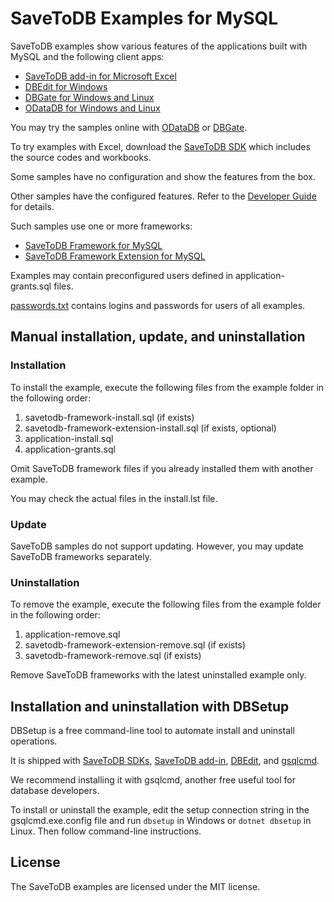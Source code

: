 # SaveToDB Examples for MySQL

SaveToDB examples show various features of the applications built with MySQL and the following client apps:

- [SaveToDB add-in for Microsoft Excel](https://www.savetodb.com/savetodb.htm)
- [DBEdit for Windows](https://www.savetodb.com/dbedit.htm)
- [DBGate for Windows and Linux](https://www.savetodb.com/dbgate.htm)
- [ODataDB for Windows and Linux](https://www.savetodb.com/odatadb.htm)

You may try the samples online with [ODataDB](https://odatadb.savetodb.com/) or [DBGate](https://dbgate.savetodb.com/).

To try examples with Excel, download the [SaveToDB SDK](https://www.savetodb.com/download-sdk.htm) which includes the source codes and workbooks.

Some samples have no configuration and show the features from the box.

Other samples have the configured features. Refer to the [Developer Guide](https://www.savetodb.com/dev-guide/getting-started.htm) for details.

Such samples use one or more frameworks:

- [SaveToDB Framework for MySQL](https://github.com/savetodb/savetodb-framework-for-mysql)
- [SaveToDB Framework Extension for MySQL](https://github.com/savetodb/savetodb-framework-extension-for-mysql)

Examples may contain preconfigured users defined in application-grants.sql files.

[passwords.txt](passwords.txt) contains logins and passwords for users of all examples.


## Manual installation, update, and uninstallation

### Installation

To install the example, execute the following files from the example folder in the following order:

1. savetodb-framework-install.sql (if exists)
2. savetodb-framework-extension-install.sql (if exists, optional)
3. application-install.sql
4. application-grants.sql

Omit SaveToDB framework files if you already installed them with another example.

You may check the actual files in the install.lst file.

### Update

SaveToDB samples do not support updating. However, you may update SaveToDB frameworks separately.

### Uninstallation

To remove the example, execute the following files from the example folder in the following order:

1. application-remove.sql
2. savetodb-framework-extension-remove.sql (if exists)
3. savetodb-framework-remove.sql (if exists)

Remove SaveToDB frameworks with the latest uninstalled example only.


## Installation and uninstallation with DBSetup

DBSetup is a free command-line tool to automate install and uninstall operations.

It is shipped with [SaveToDB SDKs](https://www.savetodb.com/download-sdk.htm), [SaveToDB add-in](https://www.savetodb.com/savetodb.htm), [DBEdit](https://www.savetodb.com/dbedit.htm), and [gsqlcmd](https://www.savetodb.com/gsqlcmd.htm).

We recommend installing it with gsqlcmd, another free useful tool for database developers.

To install or uninstall the example, edit the setup connection string in the gsqlcmd.exe.config file and run `dbsetup` in Windows or `dotnet dbsetup` in Linux. Then follow command-line instructions.


## License

The SaveToDB examples are licensed under the MIT license.
